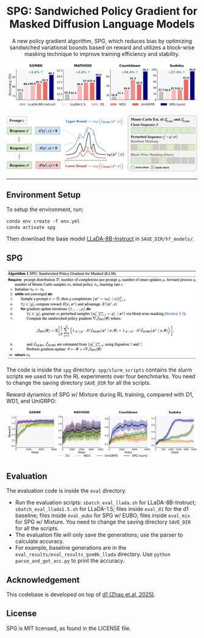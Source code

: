 <div  align="center">
    <h1>SPG: Sandwiched Policy Gradient for Masked Diffusion Language Models</h1>
  <p>A new policy gradient algorithm, SPG, which reduces bias by optimizing sandwiched variational bounds based on reward and utilizes a block-wise masking technique to improve training efficiency and stability.</p>
</div>



![Results](media/barplot.png)

![main](media/main.png)


<div align="center">
  <hr width="100%">
</div>


## Environment Setup

To setup the environment, run;
```
conda env create -f env.yml
conda activate spg
```
Then download the base model [LLaDA-8B-Instruct](https://huggingface.co/GSAI-ML/LLaDA-8B-Instruct) in `SAVE_DIR/hf_models/`.


## SPG
![alg](media/alg.png)

The code is inside the `spg` directory. `spg/slurm_scripts` contains the slurm scripts we used to run the RL experiments over four benchmarks. You need to change the saving directory `SAVE_DIR` for all the scripts.

Reward dynamics of SPG w/ Mixture during RL training, compared with D1, WD1, and UniGRPO:

![RL Curves](media/curve.png)



## Evaluation

The evaluation code is inside the `eval` directory.

- Run the evaluation scripts: `sbatch_eval_llada.sh` for LLaDA-8B-Instruct; `sbatch_eval_llada1.5.sh` for LLaDA-1.5; files inside `eval_d1` for the d1 baseline; files inside `eval_eubo` for SPG w/ EUBO; files inside `eval_mix` for SPG w/ Mixture. You need to change the saving directory `SAVE_DIR` for all the scripts.
- The evaluation file will only save the generations; use the parser to calculate accuracy.
- For example, baseline generations are in the `eval_results/eval_results_gsm8k_llada` directory. Use `python parse_and_get_acc.py` to print the accuracy.


## Acknowledgement

This codebase is developed on top of [d1 (Zhao et.al, 2025)](https://github.com/dllm-reasoning/d1).

## License
SPG is MIT licensed, as found in the LICENSE file.